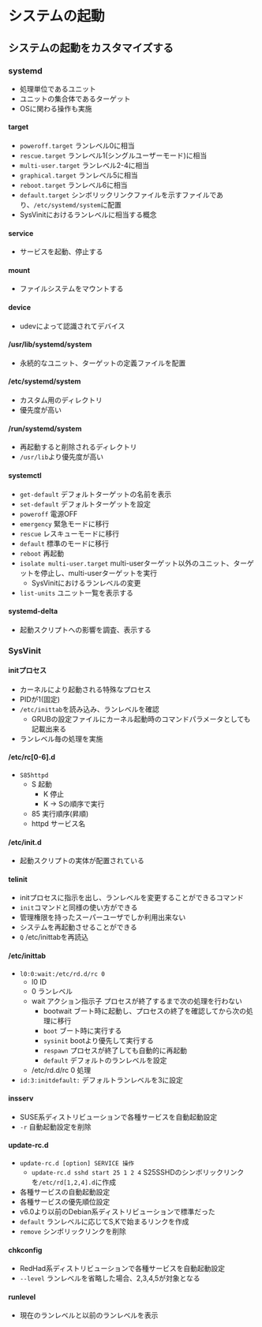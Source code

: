 # システムの起動

## システムの起動をカスタマイズする

### systemd
- 処理単位であるユニット
- ユニットの集合体であるターゲット
- OSに関わる操作も実施

#### target
- `poweroff.target` ランレベル0に相当
- `rescue.target` ランレベル1(シングルユーザーモード)に相当
- `multi-user.target` ランレベル2-4に相当
- `graphical.target` ランレベル5に相当
- `reboot.target` ランレベル6に相当
- `default.target` シンボリックリンクファイルを示すファイルであり、`/etc/systemd/system`に配置
- SysVinitにおけるランレベルに相当する概念

#### service
- サービスを起動、停止する

#### mount
- ファイルシステムをマウントする

#### device
- udevによって認識されてデバイス


#### /usr/lib/systemd/system
- 永続的なユニット、ターゲットの定義ファイルを配置

#### /etc/systemd/system
- カスタム用のディレクトリ
- 優先度が高い

#### /run/systemd/system
- 再起動すると削除されるディレクトリ
- `/usr/lib`より優先度が高い

#### systemctl
- `get-default` デフォルトターゲットの名前を表示
- `set-default` デフォルトターゲットを設定
- `poweroff` 電源OFF
- `emergency` 緊急モードに移行
- `rescue` レスキューモードに移行
- `default` 標準のモードに移行
- `reboot` 再起動
- `isolate multi-user.target` multi-userターゲット以外のユニット、ターゲットを停止し、multi-userターゲットを実行
	- SysVinitにおけるランレベルの変更
- `list-units` ユニット一覧を表示する

#### systemd-delta
- 起動スクリプトへの影響を調査、表示する

### SysVinit
#### initプロセス
- カーネルにより起動される特殊なプロセス
- PIDが1(固定)
- `/etc/inittab`を読み込み、ランレベルを確認
    - GRUBの設定ファイルにカーネル起動時のコマンドパラメータとしても記載出来る
- ランレベル毎の処理を実施

#### /etc/rc[0-6].d
- `S85httpd`
	- S 起動
        - K 停止
        - K -> Sの順序で実行
	- 85 実行順序(昇順)
	- httpd サービス名

#### /etc/init.d
- 起動スクリプトの実体が配置されている

#### telinit
- initプロセスに指示を出し、ランレベルを変更することができるコマンド
- `init`コマンドと同様の使い方ができる
- 管理権限を持ったスーパーユーザでしか利用出来ない
- システムを再起動させることができる
- `Q` /etc/inittabを再読込

#### /etc/inittab
- `l0:0:wait:/etc/rd.d/rc 0`
	- l0 ID
	- 0 ランレベル
	- wait アクション指示子 プロセスが終了するまで次の処理を行わない
        - bootwait ブート時に起動し、プロセスの終了を確認してから次の処理に移行
        - `boot` ブート時に実行する
        - `sysinit` bootより優先して実行する
        - `respawn` プロセスが終了しても自動的に再起動
        - `default` デフォルトのランレベルを設定
	- /etc/rd.d/rc 0 処理
- `id:3:initdefault:` デフォルトランレベルを3に設定

#### insserv
- SUSE系ディストリビューションで各種サービスを自動起動設定
- `-r` 自動起動設定を削除

#### update-rc.d
- `update-rc.d [option] SERVICE 操作`
    - `update-rc.d sshd start 25 1 2 4` S25SSHDのシンボリックリンクを`/etc/rd[1,2,4].d`に作成
- 各種サービスの自動起動設定
- 各種サービスの優先順位設定
- v6.0より以前のDebian系ディストリビューションで標準だった
- `default` ランレベルに応じてS,Kで始まるリンクを作成
- `remove` シンボリックリンクを削除 

#### chkconfig
- RedHad系ディストリビューションで各種サービスを自動起動設定
- `--level` ランレベルを省略した場合、2,3,4,5が対象となる

#### runlevel
- 現在のランレベルと以前のランレベルを表示
